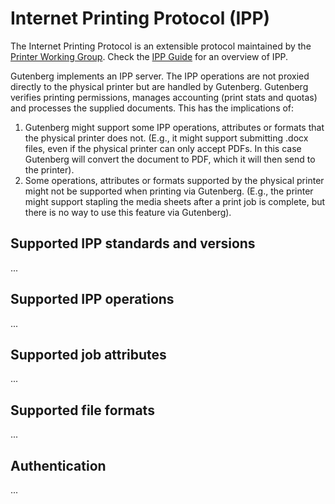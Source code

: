# Internet Printing Protocol (IPP)
The Internet Printing Protocol is an extensible protocol maintained by the [Printer Working Group](https://www.pwg.org/).
Check the [IPP Guide](https://www.pwg.org/ipp/ippguide.html) for an overview of IPP.

Gutenberg implements an IPP server. The IPP operations are not proxied directly to the physical printer but are handled
by Gutenberg. Gutenberg verifies printing permissions, manages accounting (print stats and quotas) and processes the
supplied documents. This has the implications of: 
1. Gutenberg might support some IPP operations, attributes or formats that the physical printer does not.
    (E.g., it might support submitting .docx files, even if the physical printer can only accept PDFs. In this case
    Gutenberg will convert the document to PDF, which it will then send to the printer).
2. Some operations, attributes or formats supported by the physical printer might not be supported when printing via
    Gutenberg. (E.g., the printer might support stapling the media sheets after a print job is complete, but there is no
    way to use this feature via Gutenberg).

## Supported IPP standards and versions
...

## Supported IPP operations
...

## Supported job attributes
...

## Supported file formats
...

## Authentication
...
